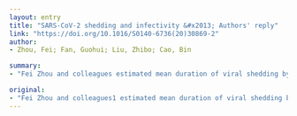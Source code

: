 ```yaml
---
layout: entry
title: "SARS-CoV-2 shedding and infectivity &#x2013; Authors' reply"
link: "https://doi.org/10.1016/S0140-6736(20)30869-2"
author:
- Zhou, Fei; Fan, Guohui; Liu, Zhibo; Cao, Bin

summary:
- "Fei Zhou and colleagues estimated mean duration of viral shedding by assessing the presence of severe acute respiratory syndrome coronavirus 2 (SARS-CoV-2) viral RNA in patient samples. The presence of nucleic acid alone cannot be used to define shedding or infection potential. Assessing potential infectivity is a labour-intensive process. Nucleic acids alone can not be used for the shedding process, authors state. Identifying potential infection potential can be difficult, as the authors state is possible within their methods compared the mean duration. Fei and colleagues. Evaluating RNA. Effects."

original:
- "Fei Zhou and colleagues1 estimated mean duration of viral shedding by assessing the presence of severe acute respiratory syndrome coronavirus 2 (SARS-CoV-2) viral RNA in patient samples. Assessing potential infectivity is a labour-intensive process, but the presence of nucleic acid alone cannot be used to define viral shedding or infection potential, as the authors state is possible within their methods."
---
```



